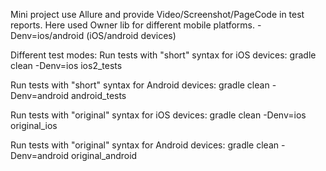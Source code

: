 Mini project use Allure and provide Video/Screenshot/PageCode in test reports.
Here used Owner lib for different mobile platforms. -Denv=ios/android (iOS/android devices)

Different test modes:
Run tests with "short" syntax for iOS devices:
gradle clean -Denv=ios ios2_tests

Run tests with "short" syntax for Android devices:
gradle clean -Denv=android android_tests

Run tests with "original" syntax for iOS devices:
gradle clean -Denv=ios original_ios

Run tests with "original" syntax for Android devices:
gradle clean -Denv=android original_android



